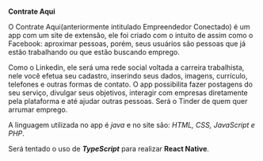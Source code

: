 **Contrate Aqui**

O Contrate Aqui(anteriormente intitulado Empreendedor Conectado) é um app com um site de extensão, ele foi criado com o intuito de assim como o Facebook: aproximar pessoas, porém, seus usuários são pessoas que já estão trabalhando ou que estão buscando emprego.

Como o Linkedin, ele será uma rede social voltada a carreira trabalhista, nele você efetua seu cadastro, inserindo seus dados, imagens, currículo, telefones e outras formas de contato. O app possibilita fazer postagens do seu serviço, divulgar seus objetivos, interagir com empresas diretamente pela plataforma e até ajudar outras pessoas. Será o Tinder de quem quer arrumar emprego.

A linguagem utilizada no app é *java* e no site são: *HTML, CSS, JavaScript e PHP*.

Será tentado o uso de ***TypeScript*** para realizar **React Native**.
